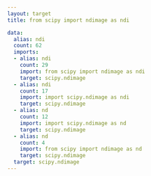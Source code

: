 ```yaml
---
layout: target
title: from scipy import ndimage as ndi

data:
  alias: ndi
  count: 62
  imports:
  - alias: ndi
    count: 29
    import: from scipy import ndimage as ndi
    target: scipy.ndimage
  - alias: ndi
    count: 17
    import: import scipy.ndimage as ndi
    target: scipy.ndimage
  - alias: nd
    count: 12
    import: import scipy.ndimage as nd
    target: scipy.ndimage
  - alias: nd
    count: 4
    import: from scipy import ndimage as nd
    target: scipy.ndimage
  target: scipy.ndimage
---
```

